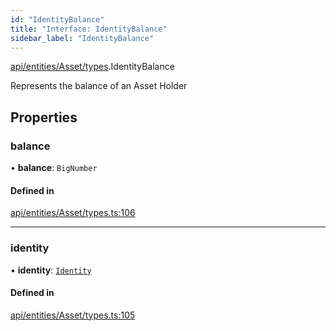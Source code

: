```yaml
---
id: "IdentityBalance"
title: "Interface: IdentityBalance"
sidebar_label: "IdentityBalance"
---
```


[api/entities/Asset/types](../../../../../../modules/API/Entities/Asset/Types/Types.md).IdentityBalance

Represents the balance of an Asset Holder

## Properties

### balance

• **balance**: `BigNumber`

#### Defined in

[api/entities/Asset/types.ts:106](https://github.com/PolymeshAssociation/polymesh-sdk/blob/fedc4714f/src/api/entities/Asset/types.ts#L106)

___

### identity

• **identity**: [`Identity`](../../../../../../classes/API/Entities/Identity/Identity.md)

#### Defined in

[api/entities/Asset/types.ts:105](https://github.com/PolymeshAssociation/polymesh-sdk/blob/fedc4714f/src/api/entities/Asset/types.ts#L105)
